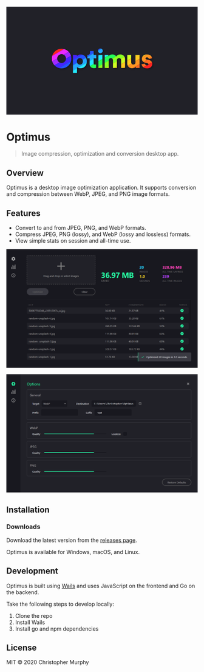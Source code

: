 ![Optimus logo](./.github/optimus-logo--960x540.png)

# Optimus

> Image compression, optimization and conversion desktop app.

## Overview

Optimus is a desktop image optimization application. It supports conversion and compression between WebP, JPEG, and PNG image formats.

## Features

- Convert to and from JPEG, PNG, and WebP formats.
- Compress JPEG, PNG (lossy), and WebP (lossy and lossless) formats.
- View simple stats on session and all-time use.

![Screenshot of Optimus primary image editor view](./.github/optimus_screenshot_editor--1200x742.png)

![Screenshot of Optimus options view](./.github/optimus_screenshot_options--1200x742.png)

## Installation

### Downloads

Download the latest version from the [releases page](https://github.com/Splode/optimus/releases).

Optimus is available for Windows, macOS, and Linux.

## Development

Optimus is built using [Wails](https://wails.app/) and uses JavaScript on the frontend and Go on the backend.

Take the following steps to develop locally:

1. Clone the repo
2. Install Wails
3. Install go and npm dependencies

## License

MIT &copy; 2020 Christopher Murphy
